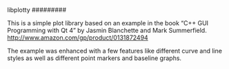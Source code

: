 libplotty
#########

This is a simple plot library based on an example in the book “C++ GUI Programming with Qt 4” by Jasmin Blanchette and Mark Summerfield.
http://www.amazon.com/gp/product/0131872494

The example was enhanced with a few features like different curve and line styles as well as different point markers and baseline graphs.

